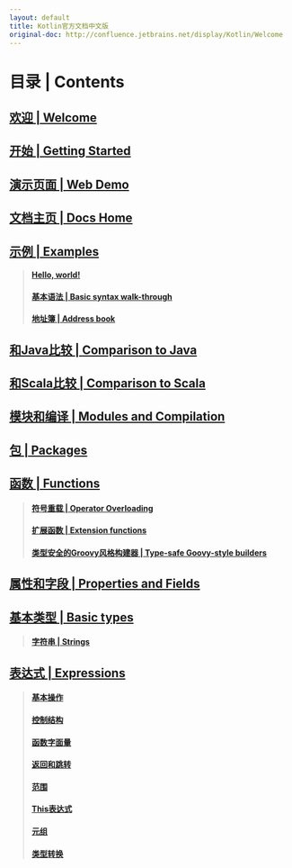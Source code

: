 ```yaml
---
layout: default
title: Kotlin官方文档中文版
original-doc: http://confluence.jetbrains.net/display/Kotlin/Welcome
---
```



# 目录 | Contents

## [欢迎 | Welcome](posts/welcome)
## [开始 | Getting Started](posts/getting-started)
## [演示页面 | Web Demo](posts/web-demo)
## [文档主页 | Docs Home](posts/docs-home)
## [示例 | Examples](posts/examples)
> #### [Hello, world!](posts/hello-world)
> #### [基本语法 | Basic syntax walk-through](posts/basic-syntax-walk-through)
> #### [地址簿 | Address book](posts/address-book)

## [和Java比较 | Comparison to Java](posts/comparison-to-java)
## [和Scala比较 | Comparison to Scala](posts/comparison-to-scala)
## [模块和编译 | Modules and Compilation](posts/modules-and-compilation)
## [包 | Packages](posts/packages)
## [函数 | Functions](posts/functions)
> #### [符号重载 | Operator Overloading](posts/operator-overloading)
> #### [扩展函数 | Extension functions](posts/extension-functions)
> #### [类型安全的Groovy风格构建器 | Type-safe Goovy-style builders](posts/type-safe-groovy-style-builders)

## [属性和字段 | Properties and Fields](posts/properties-and-fields)
## [基本类型 | Basic types](posts/basic-types)
> #### [字符串 | Strings](posts/strings)

## [表达式 | Expressions](posts/expressions)
> #### [基本操作](posts/basic-operations)
> #### [控制结构](posts/control-structures)
> #### [函数字面量](posts/function-literals)
> #### [返回和跳转](posts/returns-and-jumps)
> #### [范围](posts/ranges)
> #### [This表达式](posts/this-expression)
> #### [元组](posts/tuples)
> #### [类型转换](posts/type-casts)

